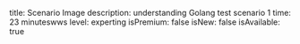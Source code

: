 title: Scenario Image
description: understanding Golang test scenario 1
time: 23 minuteswws
level: experting
isPremium: false
isNew: false
isAvailable: true